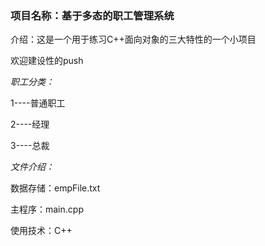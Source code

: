 ### 项目名称：基于多态的职工管理系统

介绍：这是一个用于练习C++面向对象的三大特性的一个小项目

欢迎建设性的push



*职工分类：*

1----普通职工

2----经理

3----总裁



*文件介绍：*

数据存储：empFile.txt

主程序：main.cpp



使用技术：C++
